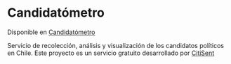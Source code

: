 Candidatómetro
==============

Disponible en [Candidatómetro](http://www.candidatometro.cl)

Servicio de recolección, análisis y visualización de los candidatos políticos en Chile.
Este proyecto es un servicio gratuito desarrollado por [CitiSent](http://www.citisent.com)

